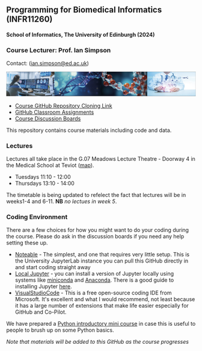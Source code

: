 ## Programming for Biomedical Informatics (INFR11260)
#### School of Informatics, The University of Edinburgh (2024)

### Course Lecturer: Prof. Ian Simpson

Contact: ([ian.simpson@ed.ac.uk](mailto:ian.simpson@ed.ac.uk))

![course banner](resources/pbi_banner.jpg)

- [Course GitHub Repository Cloning Link](https://github.com/tisimpson/pbi.git)
- [GitHub Classroom Assignments](https://github.com/biomedical-informatics)
- [Course Discussion Boards](https://edstem.org/eu/courses/1512/discussion/)

This repository contains course materials including code and data.

### Lectures
Lectures all take place in the G.07 Meadows Lecture Theatre - Doorway 4 in the Medical School at Teviot ([map](https://www.google.com/maps/place/55°56'41.8%22N+3°11'25.3%22W/@55.944955,-3.1929309,17z/data=!3m1!4b1!4m4!3m3!8m2!3d55.944955!4d-3.190356?entry=ttu&g_ep=EgoyMDI0MDkxMS4wIKXMDSoASAFQAw%3D%3D)).

- Tuesdays 11:10 - 12:00
- Thursdays 13:10 - 14:00

The timetable is being updated to refelect the fact that lectures will be in weeks1-4 and 6-11. **NB** *no lectues in week 5*.

### Coding Environment

There are a few choices for how you might want to do your coding during the course. Please do ask in the discussion boards if you need any help setting these up.

- [Noteable](https://noteable.edina.ac.uk/login) - The simplest, and one that requires very little setup. This is the University JupyterLab instance you can pull this GitHub directly in and start coding straight away
- [Local Jupyter](https://jupyter.org/install) - you can install a version of Jupyter locally using systems like [miniconda](https://docs.anaconda.com/miniconda/) and [Anaconda](https://www.anaconda.com). There is a good guide to installing Jupyter [here](https://jupyter.org/install).
- [VisualStudioCode](https://code.visualstudio.com) - This is a free open-source coding IDE from Microsoft. It's excellent and what I would recommend, not least because it has a large number of extensions that make life easier especially for GitHub and Co-Pilot.

We have prepared a [Python introductory mini course](https://github.com/tisimpson/pbi/tree/main/python_basics) in case this is useful to people to brush up on some Python basics.

*Note that materials will be added to this GitHub as the course progresses*
